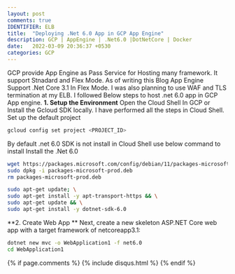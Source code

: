 ```yaml
---
layout: post
comments: true
IDENTIFIER: ELB 
title:  "Deploying .Net 6.0 App in GCP App Engine"
description: GCP | AppEngine | .Net6.0 |DotNetCore | Docker 
date:   2022-03-09 20:36:37 +0530
categories: GCP
---
```

GCP provide App Engine as Pass Service for Hosting many framework. It support Stnadard and Flex Mode.
As of writing this Blog App Engine Support .Net Core 3.1 In Flex Mode.
I was also planning to use WAF and TLS termination at my ELB. 
I followed Below steps to host .net 6.0 app in GCP App engine.
**1. Setup the Environment**
Open the Cloud Shell In GCP or Install the Gcloud SDK locally. I have performed all the steps in Cloud Shell. 
 Set up the default project 
 ```bash
 gcloud config set project <PROJECT_ID>
 ```
 By default .net 6.0 SDK is not install in Cloud Shell use below command to install Install the .Net 6.0

 ```bash
wget https://packages.microsoft.com/config/debian/11/packages-microsoft-prod.deb -O packages-microsoft-prod.deb
sudo dpkg -i packages-microsoft-prod.deb
rm packages-microsoft-prod.deb
 ```
  ```bash
sudo apt-get update; \
  sudo apt-get install -y apt-transport-https && \
  sudo apt-get update && \
  sudo apt-get install -y dotnet-sdk-6.0
 ```
 **2. Create Web App **
 Next, create a new skeleton ASP.NET Core web app with a target framework of netcoreapp3.1:
 ```bash
dotnet new mvc -o WebApplication1 -f net6.0
cd WebApplication1
```
{% if page.comments %} {% include disqus.html %} {% endif %}
